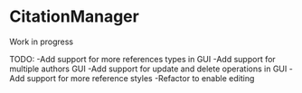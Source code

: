 # CitationManager
Work in progress

TODO:
-Add support for more references types in GUI
-Add support for multiple authors GUI
-Add support for update and delete operations in GUI
-Add support for more reference styles 
-Refactor to enable editing
